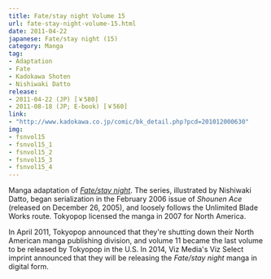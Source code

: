 ```yaml
---
title: Fate/stay night Volume 15
url: fate-stay-night-volume-15.html
date: 2011-04-22
japanese: Fate/stay night (15)
category: Manga
tag:
- Adaptation
- Fate
- Kadokawa Shoten
- Nishiwaki Datto
release:
- 2011-04-22 (JP) [￥580]
- 2011-08-18 (JP; E-book) [￥560]
link:
- "http://www.kadokawa.co.jp/comic/bk_detail.php?pcd=201012000630"
img:
- fsnvol15
- fsnvol15_1
- fsnvol15_2
- fsnvol15_3
- fsnvol15_4
---
```


Manga adaptation of [*Fate/stay night*](fate-stay-night.html). The series, illustrated by Nishiwaki Datto, began serialization in the February 2006 issue of *Shounen Ace* (released on December 26, 2005), and loosely follows the Unlimited Blade Works route. Tokyopop licensed the manga in 2007 for North America.

In April 2011, Tokyopop announced that they're shutting down their North American manga publishing division, and volume 11 became the last volume to be released by Tokyopop in the U.S. In 2014, Viz Media's Viz Select imprint announced that they will be releasing the *Fate/stay night* manga in digital form.